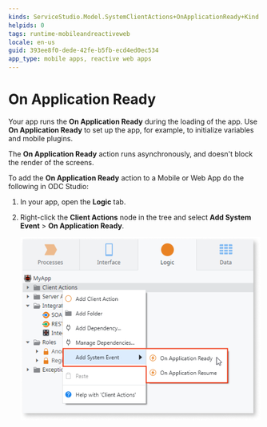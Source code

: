 ```yaml
---
kinds: ServiceStudio.Model.SystemClientActions+OnApplicationReady+Kind
helpids: 0
tags: runtime-mobileandreactiveweb
locale: en-us
guid: 393ee8f0-dede-42fe-b5fb-ecd4ed0ec534
app_type: mobile apps, reactive web apps
---
```


# On Application Ready

Your app runs the **On Application Ready** during the loading of the app. Use **On Application Ready** to set up the app, for example, to initialize variables and mobile plugins.

The **On Application Ready** action runs asynchronously, and doesn't block the render of the screens.

To add the **On Application Ready** action to a Mobile or Web App do the following in ODC Studio:

1. In your app, open the **Logic** tab.

1. Right-click the **Client Actions** node in the tree and select **Add System Event** > **On Application Ready**.

    ![Systems Event in the context menu](images/ss-add-system-event-reactive.png)
